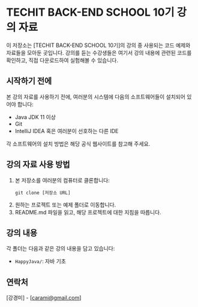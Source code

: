 # TECHIT BACK-END SCHOOL 10기 강의 자료

이 저장소는 [TECHIT BACK-END SCHOOL 10기]의 강의 중 사용되는 코드 예제와 자료들을 모아둔 곳입니다. 강의를 듣는 수강생들은 여기서 강의 내용에 관련된 코드를 확인하고, 직접 다운로드하여 실험해볼 수 있습니다.

## 시작하기 전에

본 강의 자료를 사용하기 전에, 여러분의 시스템에 다음의 소프트웨어들이 설치되어 있어야 합니다:

- Java JDK 11 이상
- Git
- IntelliJ IDEA 혹은 여러분이 선호하는 다른 IDE

각 소프트웨어의 설치 방법은 해당 공식 웹사이트를 참고해 주세요.

## 강의 자료 사용 방법

1. 본 저장소를 여러분의 컴퓨터로 클론합니다:
    ```
    git clone [저장소 URL]
    ```
2. 원하는 프로젝트 또는 예제 폴더로 이동합니다.
3. README.md 파일을 읽고, 해당 프로젝트에 대한 지침을 따릅니다.

## 강의 내용

각 폴더는 다음과 같은 강의 내용을 담고 있습니다:

- `HappyJava/`: 자바 기초 

<!--
## 기여하기

이 저장소는 강의를 듣는 모든 수강생의 이해를 돕기 위해 만들어졌습니다. 여러분의 기여를 환영합니다! 기여 방법은 다음과 같습니다:

1. 프로젝트를 포크합니다.
2. 기능 브랜치를 생성합니다 (`git checkout -b feature/AmazingFeature`).
3. 변경사항을 커밋합니다 (`git commit -m 'Add some AmazingFeature'`).
4. 브랜치에 푸시합니다 (`git push origin feature/AmazingFeature`).
5. 풀 리퀘스트를 엽니다.

## 라이선스

이 프로젝트는 [라이선스명] 라이선스가 적용되어 있습니다. 자세한 내용은 `LICENSE` 파일을 참고해 주세요.
-->
## 연락처

[강경미] - [carami@gmail.com]

<!--프로젝트 링크: [저장소 URL] -->
